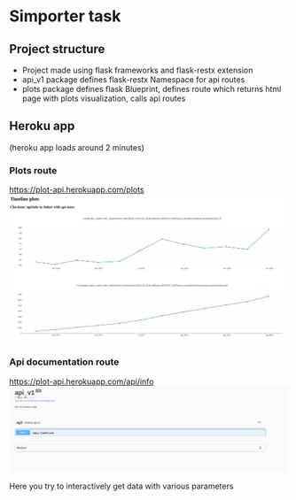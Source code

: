 # Simporter task

## Project structure

- Project made using flask frameworks and flask-restx extension
- api_v1 package defines flask-restx Namespace for api routes
- plots package defines flask Blueprint, defines route which returns html page with plots visualization, calls api routes

## Heroku app 
(heroku app loads around 2 minutes) 

### Plots route
https://plot-api.herokuapp.com/plots
![alt text](img/plots.png)

### Api documentation route
https://plot-api.herokuapp.com/api/info
![alt text](img/api_info.png)

Here you try to interactively get data with various parameters 
